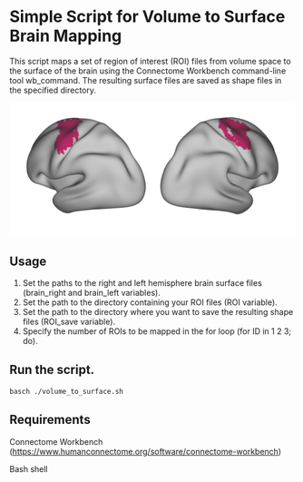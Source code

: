 # Simple Script for Volume to Surface Brain Mapping 
This script maps a set of region of interest (ROI) files from volume space to the surface of the brain using the Connectome Workbench command-line tool wb_command. The resulting surface files are saved as shape files in the specified directory.

![My Image](https://github.com/javierdomzam/Volume_to_Surface/blob/main/Output_example.png?raw=true)

## Usage
1. Set the paths to the right and left hemisphere brain surface files (brain_right and brain_left variables).
2. Set the path to the directory containing your ROI files (ROI variable).
3. Set the path to the directory where you want to save the resulting shape files (ROI_save variable).
4. Specify the number of ROIs to be mapped in the for loop (for ID in 1 2 3; do).

## Run the script.
```bash
basch ./volume_to_surface.sh
```

## Requirements
Connectome Workbench (https://www.humanconnectome.org/software/connectome-workbench)

Bash shell
